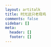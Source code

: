 ```yaml
---
layout: artitalk
title: 时光这只老母鸡
comments: false
sidebar: []
meta:
  header: []
  footer: []
---
```

